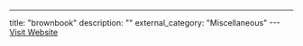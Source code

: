 ---
title: "brownbook"
description: ""
external_category: "Miscellaneous"
---[Visit Website](https://www.brownbook.net/)

